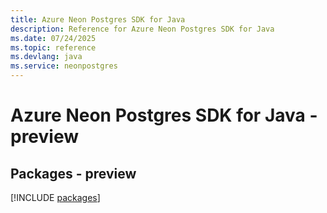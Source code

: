 ```yaml
---
title: Azure Neon Postgres SDK for Java
description: Reference for Azure Neon Postgres SDK for Java
ms.date: 07/24/2025
ms.topic: reference
ms.devlang: java
ms.service: neonpostgres
---
```

# Azure Neon Postgres SDK for Java - preview
## Packages - preview
[!INCLUDE [packages](neon-postgres-index.md)]